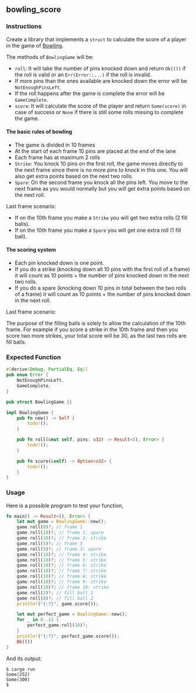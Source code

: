 ## bowling_score

### Instructions

Create a library that implements a `struct` to calculate the score of a player in the game of [Bowling](https://en.wikipedia.org/wiki/Bowling).

The methods of `BowlingGame` will be:

- `roll`: It will take the number of pins knocked down and return `Ok(())` if the roll is valid or an `Err(Error::...)` if the roll is invalid.
- If more pins than the ones available are knocked down the error will be `NotEnoughPinsLeft`.
- If the roll happens after the game is complete the error will be `GameComplete`.
- `score`: It will calculate the score of the player and return `Some(score)` in case of success or `None` if there is still some rolls missing to complete the game.

#### The basic rules of bowling

- The game is divided in 10 frames
- At the start of each frame 10 pins are placed at the end of the lane
- Each frame has at maximum 2 rolls
- `Strike`: You knock 10 pins on the first roll, the game moves directly to the next frame since there is no more pins to knock in this one. You will also get extra points based on the next two rolls.
- `Spare`: On the second frame you knock all the pins left. You move to the next frame as you would normally but you will get extra points based on the next roll.

Last frame scenario:

- If on the 10th frame you make a `Strike` you will get two extra rolls (2 fill balls).
- If on the 10th frame you make a `Spare` you will get one extra roll (1 fill ball).

#### The scoring system

- Each pin knocked down is one point.
- If you do a strike (knocking down all 10 pins with the first roll of a frame) it will count as 10 points + the number of pins knocked down in the next two rolls.
- If you do a spare (knocking down 10 pins in total between the two rolls of a frame) it will count as 10 points + the number of pins knocked down in the next roll.

Last frame scenario:

The purpose of the filling balls is solely to allow the calculation of the 10th frame. For example if you score a strike in the 10th frame and then you score two more strikes, your total score will be 30, as the last two rolls are fill balls.

### Expected Function

```rust
#[derive(Debug, PartialEq, Eq)]
pub enum Error {
    NotEnoughPinsLeft,
    GameComplete,
}

pub struct BowlingGame {}

impl BowlingGame {
    pub fn new() -> Self {
        todo!();
    }

    pub fn roll(&mut self, pins: u32) -> Result<(), Error> {
        todo!();
    }

    pub fn score(&self) -> Option<u32> {
        todo!();
    }
}
```

### Usage

Here is a possible program to test your function,

```rust
fn main() -> Result<(), Error> {
    let mut game = BowlingGame::new();
    game.roll(0)?; // frame 1
    game.roll(10)?; // frame 1: spare
    game.roll(10)?; // frame 2: strike
    game.roll(5)?; // frame 3
    game.roll(5)?; // frame 3: spare
    game.roll(10)?; // frame 4: strike
    game.roll(10)?; // frame 5: strike
    game.roll(10)?; // frame 6: strike
    game.roll(10)?; // frame 7: strike
    game.roll(10)?; // frame 8: strike
    game.roll(10)?; // frame 9: strike
    game.roll(10)?; // frame 10: strike
    game.roll(2)?; // fill ball 1
    game.roll(8)?; // fill ball 2
    println!("{:?}", game.score());

    let mut perfect_game = BowlingGame::new();
    for _ in 0..12 {
        perfect_game.roll(10)?;
    }
    println!("{:?}", perfect_game.score());
    Ok(())
}
```

And its output:

```console
$ cargo run
Some(252)
Some(300)
$
```
